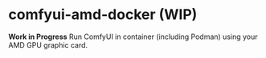 # comfyui-amd-docker (WIP)

**Work in Progress**
Run ComfyUI in container (including Podman) using your AMD GPU graphic card.
